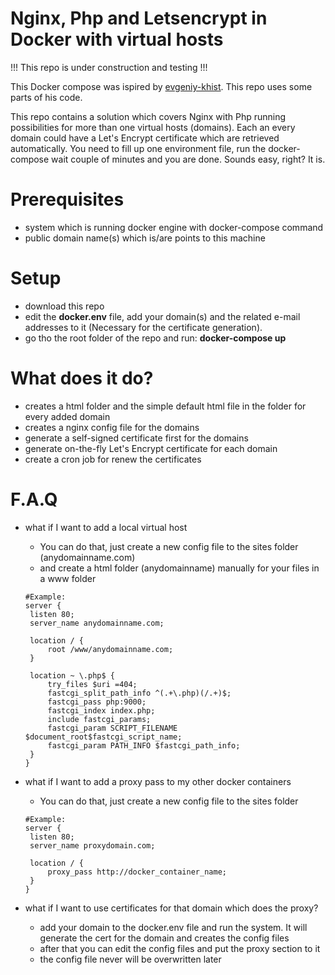 # Nginx, Php and Letsencrypt in Docker with virtual hosts

!!! This repo is under construction and testing !!!

This Docker compose was ispired by [evgeniy-khist](https://github.com/evgeniy-khist). This repo uses some parts of his code.

This repo contains a solution which covers Nginx with Php running possibilities for more than one virtual hosts (domains). Each an every domain could have a Let's Encrypt certificate which are retrieved automatically.
You need to fill up one environment file, run the docker-compose wait couple of minutes and you are done. Sounds easy, right? It is.

# Prerequisites
 - system which is running docker engine with docker-compose command
 - public domain name(s) which is/are points to this machine

# Setup
 - download this repo
 - edit the **docker.env** file, add your domain(s) and the related e-mail addresses to it (Necessary for the certificate generation).
 - go tho the root folder of the repo and run: **docker-compose up**
 
 # What does it do?
 - creates a html folder and the simple default html file in the folder for every added domain
 - creates a nginx config file for the domains
 - generate a self-signed certificate first for the domains
 - generate on-the-fly Let's Encrypt certificate for each domain
 - create a cron job for renew the certificates
 
 # F.A.Q
 - what if I want to add a local virtual host
   - You can do that, just create a new config file to the sites folder (anydomainname.com)
   - and create a html folder (anydomainname) manually for your files in a www folder
   
   ```
   #Example:
   server {
    listen 80;
    server_name anydomainname.com;

    location / {
        root /www/anydomainname.com;
    }

    location ~ \.php$ {
        try_files $uri =404;
        fastcgi_split_path_info ^(.+\.php)(/.+)$;
        fastcgi_pass php:9000;
        fastcgi_index index.php;
        include fastcgi_params;
        fastcgi_param SCRIPT_FILENAME $document_root$fastcgi_script_name;
        fastcgi_param PATH_INFO $fastcgi_path_info;
    }
   }
   ```
   
   
 - what if I want to add a proxy pass to my other docker containers
   - You can do that, just create a new config file to the sites folder     
   
   ```
   #Example:
   server {
    listen 80;
    server_name proxydomain.com;

    location / {
        proxy_pass http://docker_container_name;
    }
   }
   ```
 - what if I want to use certificates for that domain which does the proxy?
   - add your domain to the docker.env file and run the system. It will generate the cert for the domain and creates the config files
   - after that you can edit the config files and put the proxy section to it
   - the config file never will be overwritten later
